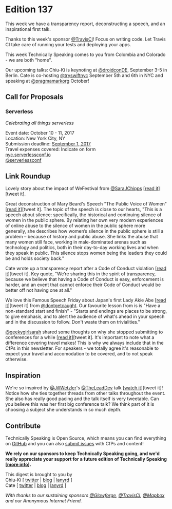 # Edition 137

This week we have a transparency report, deconstructing a speech, and an inspirational first talk.

Thanks to this week's sponsor [@TravisCI](http://twitter.com/travisci)! Focus on writing code. Let Travis CI take care of running your tests and deploying your apps.

This week Technically Speaking comes to you from Colombia and Colorado - we are both "home".

Our upcoming talks: Chiu-Ki is keynoting at [@droidconDE](https://twitter.com/droidconDE/status/886944841036423169), September 3-5 in Berlin. Cate is co-hosting [@tryswiftnyc](http://twitter.com/tryswiftnyc) September 5th and 6th in NYC and speaking at [@pragmamarkorg](http://twitter.com/pragmamarkorg) October!


## Call for Proposals

### Serverless
*Celebrating all things serverless*

Event date: October 10 - 11, 2017  
Location: New York City, NY  
Submission deadline: [September 1, 2017](https://twitter.com/ServerlessConf/status/882737278941933568)  
Travel expenses covered: Indicate on form  
[nyc.serverlessconf.io](https://nyc.serverlessconf.io/)  
[@serverlessconf](https://twitter.com/serverlessconf)  


## Link Roundup

Lovely story about the impact of WeFestival from [@SaraJChipps](http://twitter.com/SaraJChipps) [[read it](https://medium.com/@SaraJChipps/thank-you-wefestival-cefd7d26abf1)][tweet it].

Great deconstruction of Mary Beard's Speech "The Public Voice of Women" [[read it](https://imogenmorley.wordpress.com/2017/07/05/anatomy-of-a-speech-the-public-voice-of-women-mary-beard/)][tweet it]. The topic of the speech is close to our hearts, "This is a speech about silence: specifically, the historical and continuing silence of women in the public sphere. By relating her own very modern experiences of online abuse to the silence of women in the public sphere more generally, she describes how women’s silence in the public sphere is still a problem – because of history and public abuse. She links the abuse that many women still face, working in male-dominated arenas such as technology and politics, both in their day-to-day working lives and when they speak in public. This silence stops women being the leaders they could be and holds society back."

Cate wrote up a transparency report after a Code of Conduct violation [[read it](https://blog.tryswift.co/concerning-code-of-conduct)][tweet it]. Key quote, "We’re sharing this in the spirit of transparency, because we believe that having a Code of Conduct is easy, enforcement is harder, and an event that cannot enforce their Code of Conduct would be better off not having one at all."

We love this Famous Speech Friday about Japan's first Lady Akie Abe [[read it](http://eloquentwoman.blogspot.com.co/2017/07/famous-speech-friday-japan-first-lady.html)][tweet it] from [@dontgetcaught](http://twitter.com/dontgetcaught). Our favourite lesson from is is "Have a non-standard start and finish" - "Starts and endings are places to be strong, to give emphasis, and to alert the audience of what's ahead in your speech and in the discussion to follow. Don't waste them on trivialities."

[@geekygirlsarah](https://twitter.com/geekygirlsarah) shared some thoughts on why she stopped submitting to conferences for a while [[read it](https://geekygirlsarah.com/2017/07/27/why-i-stopped-submitting-talks-to-conferences-this-year/)][tweet it]. It's important to note what a difference covering travel makes! This is why we always include that in the CfPs in this newsletter. For speakers - we totally agree it's reasonable to expect your travel and accomodation to be covered, and to not speak otherwise.

## Inspiration

We're so inspired by [@JillWetzler](http://twitter.com/JillWetzler)'s [@TheLeadDev](http://twitter.com/theleaddev) talk [[watch it](https://www.youtube.com/watch?v=QOAF1C4T5ak)][tweet it]! Notice how she ties together threads from other talks throughout the event. She also has really good pacing and the talk itself is very tweetable. Can you believe this was her first big conference talk? We think part of it is choosing a subject she understands in so much depth.

## Contribute

Technically Speaking is Open Source, which means you can find everything on [GitHub](https://github.com/catehstn/technically-speaking/) and you can also [submit issues](https://github.com/catehstn/technically-speaking/issues/new) with CfPs and content!

**We rely on our sponsors to keep Technically Speaking going, and we'd really appreciate your support for a future edition of Technically Speaking [[more info](http://www.techspeak.email/sponsorship/)].**  


This digest is brought to you by  
Chiu-Ki [ [twitter](https://twitter.com/chiuki) | [blog](http://blog.sqisland.com/) | [lanyrd](http://lanyrd.com/profile/chiuki/) ]  
Cate [ [twitter](https://twitter.com/catehstn) | [blog](http://www.cate.blog/) | [lanyrd](http://lanyrd.com/profile/catehstn/) ]

*With thanks to our sustaining sponsors [@Glowforge](http://twitter.com/glowforge), [@TravisCI](http://twitter.com/travisci), [@Mapbox](http://twitter.com/mapbox) and our Anonymous Internet Friend.*
